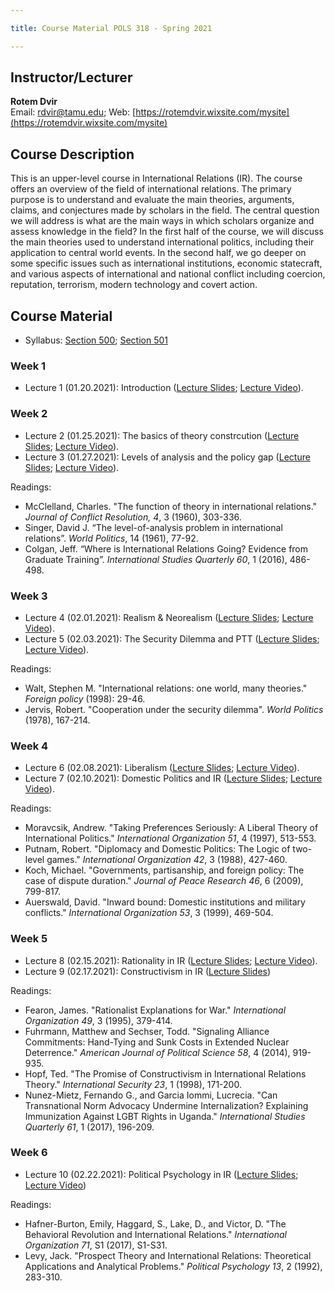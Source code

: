 ```yaml
---

title: Course Material POLS 318 - Spring 2021

---
```


## Instructor/Lecturer
**Rotem Dvir**  
Email: rdvir@tamu.edu; Web: [https://rotemdvir.wixsite.com/mysite](https://rotemdvir.wixsite.com/mysite)

## Course Description
This is an upper-level course in International Relations (IR). The course offers an overview of the field of international relations. The primary purpose is to understand and evaluate the main theories, arguments, claims, and conjectures made by scholars in the field. The central question we will address is what are the main ways in which scholars organize and assess knowledge in the field? In the first half of the course, we will discuss the main theories used to understand international politics, including their application to central world events. In the second half, we go deeper on some specific issues such as international institutions, economic statecraft, and various aspects of international and national conflict including coercion, reputation, terrorism, modern technology and covert action.

## Course Material  

  - Syllabus: [Section 500](LectureSlides/POLS318_Syllabus.pdf); [Section 501](LectureSlides/POLS318_Syllabus501.pdf)


### Week 1   

  - Lecture 1 (01.20.2021): Introduction ([Lecture Slides](LectureSlides/318__IR_Lecture_1.pdf); [Lecture Video](https://youtu.be/OLSG4Nybmdk)).  

### Week 2  

  - Lecture 2 (01.25.2021): The basics of theory constrcution ([Lecture Slides](LectureSlides/318__IR_Lecture_2.pdf); [Lecture Video](https://youtu.be/98MUaUNU6Gs)).
  - Lecture 3 (01.27.2021): Levels of analysis and the policy gap ([Lecture Slides](LectureSlides/318__IR_Lecture_3.pdf); [Lecture Video](https://youtu.be/kooM1fEqW0I)).  
  
Readings:  

  - McClelland, Charles. "The function of theory in international relations." *Journal of Conflict Resolution, 4*, 3 (1960), 303-336.
  - Singer, David J. “The level-of-analysis problem in international relations”. *World Politics*, 14 (1961), 77-92.
  - Colgan, Jeff. “Where is International Relations Going? Evidence from Graduate Training”. *International Studies Quarterly 60*, 1 (2016), 486-498.  
  
  
### Week 3 
 
  - Lecture 4 (02.01.2021): Realism & Neorealism ([Lecture Slides](LectureSlides/318__IR_Lecture_4.pdf); [Lecture Video](https://youtu.be/coDtN1LUuXg)).
  - Lecture 5 (02.03.2021): The Security Dilemma and PTT ([Lecture Slides](LectureSlides/318__IR_Lecture_5.pdf); [Lecture Video](https://youtu.be/n6vukFSOP4w)).  
  
Readings:  

  - Walt, Stephen M. "International relations: one world, many theories." *Foreign policy* (1998): 29-46.
  - Jervis, Robert. "Cooperation under the security dilemma". *World Politics* (1978), 167-214.
 
### Week 4  

  - Lecture 6 (02.08.2021): Liberalism ([Lecture Slides](LectureSlides/318__IR_Lecture_6.pdf); [Lecture Video](https://youtu.be/Kra9tDKveak)).
  - Lecture 7 (02.10.2021): Domestic Politics and IR ([Lecture Slides](LectureSlides/318__IR_Lecture_7.pdf); [Lecture Video](https://youtu.be/qEBAeV3Q-OM)).  
  
Readings:  

  - Moravcsik, Andrew. "Taking Preferences Seriously: A Liberal Theory of International Politics." *International Organization 51*, 4 (1997), 513-553. 
  - Putnam, Robert. "Diplomacy and Domestic Politics: The Logic of two-level games." *International Organization 42*, 3 (1988), 427-460. 
  - Koch, Michael. "Governments, partisanship, and foreign policy: The case of dispute duration." *Journal of Peace Research 46*, 6 (2009), 799-817.
  - Auerswald, David. "Inward bound: Domestic institutions and military conflicts." *International Organization 53*, 3 (1999), 469-504.  
  
  
### Week 5 

  - Lecture 8 (02.15.2021): Rationality in IR ([Lecture Slides](LectureSlides/318__IR_Lecture_8.pdf); [Lecture Video](https://youtu.be/T9RvPWuyYGg)).
  - Lecture 9 (02.17.2021): Constructivism in IR ([Lecture Slides](LectureSlides/318__IR_Lecture_9.pdf))  

Readings:  

  - Fearon, James. "Rationalist Explanations for War." *International Organization 49*, 3 (1995), 379-414.
  - Fuhrmann, Matthew and Sechser, Todd. "Signaling Alliance Commitments: Hand-Tying and Sunk Costs in Extended Nuclear Deterrence." *American Journal of Political Science 58*, 4 (2014), 919-935.
  - Hopf, Ted. "The Promise of Constructivism in International Relations Theory." *International Security 23*, 1 (1998), 171-200.
  - Nunez-Mietz, Fernando G., and Garcia Iommi, Lucrecia. "Can Transnational Norm Advocacy Undermine Internalization? Explaining Immunization Against LGBT Rights in Uganda." *International Studies Quarterly 61*, 1 (2017), 196-209.

### Week 6 

  - Lecture 10 (02.22.2021): Political Psychology in IR ([Lecture Slides](LectureSlides/318__IR_Lecture_10.pdf); [Lecture Video](https://youtu.be/lLOD6DULFIA))


Readings:  

  - Hafner-Burton, Emily, Haggard, S., Lake, D., and Victor, D. "The Behavioral Revolution and International Relations." *International Organization 71*, S1 (2017), S1-S31.
  - Levy, Jack. "Prospect Theory and International Relations: Theoretical Applications and Analytical Problems." *Political Psychology 13*, 2 (1992), 283-310.



